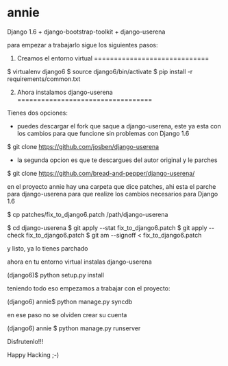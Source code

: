 annie
=====

Django 1.6 + django-bootstrap-toolkit + django-userena

para empezar a trabajarlo sigue los siguientes pasos:

1. Creamos el entorno virtual
=============================

$ virtualenv django6
$ source django6/bin/activate
$ pip install -r requirements/common.txt

2. Ahora instalamos django-userena
==================================

Tienes dos opciones:
- puedes descargar el fork que saque a django-userena, este ya esta con los
cambios para que funcione sin problemas con Django 1.6

$ git clone https://github.com/josben/django-userena

- la segunda opcion es que te descargues del autor original y le parches

$ git clone https://github.com/bread-and-pepper/django-userena/

en el proyecto annie hay una carpeta que dice patches, ahi esta el parche para
django-userena para que realize los cambios necesarios para Django 1.6

$ cp patches/fix_to_django6.patch /path/django-userena

$ cd django-userena
$ git apply --stat fix_to_django6.patch
$ git apply --check fix_to_django6.patch
$ git am --signoff < fix_to_django6.patch

y listo, ya lo tienes parchado

ahora en tu entorno virtual instalas django-userena

(django6)$ python setup.py install

teniendo todo eso empezamos a trabajar con el proyecto:

(django6) annie$ python manage.py syncdb

en ese paso no se olviden crear su cuenta

(django6) annie $ python manage.py runserver

Disfrutenlo!!!

Happy Hacking ;-)
